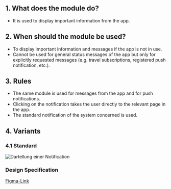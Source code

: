 ## 1. What does the module do?
*   It is used to display important information from the app.

## 2. When should the module be used? 
*   To display important information and messages if the app is not in use. 
*   Cannot be used for general status messages of the app but only for explicitly requested messages (e.g. travel subscriptions, registered push notification, etc.).

## 3. Rules 
*   The same module is used for messages from the app and for push notifications. 
*   Clicking on the notification takes the user directly to the relevant page in the app. 
*   The standard notification of the system concerned is used.

## 4. Variants 
### 4.1 Standard 
![Dartellung einer Notification](https://raw.githubusercontent.com/sbb-design-systems/design-system-mobile-documentation/doku-update/documentation/notification/images/MM04.png 'class: image')

### Design Specification
[Figma-Link](https://www.figma.com/file/WOtLIam1xwrqcgnAITsEhV/Design-System-Mobile?node-id=36%3A14345)